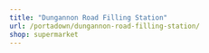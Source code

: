 ```yaml
---
title: "Dungannon Road Filling Station"
url: /portadown/dungannon-road-filling-station/
shop: supermarket
---
```

